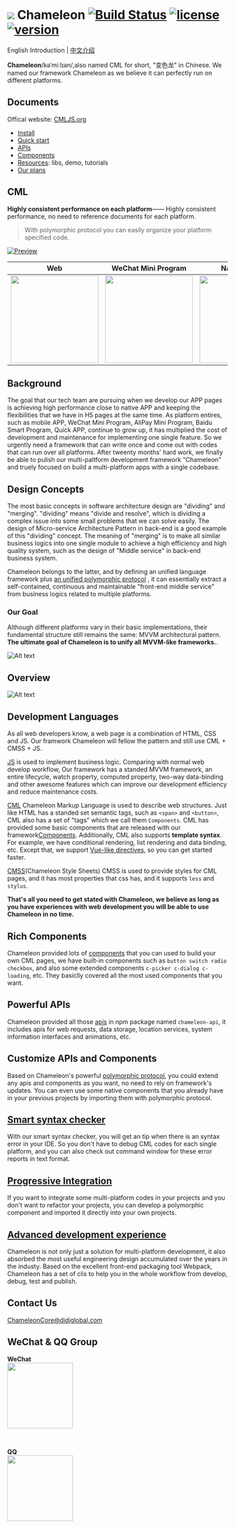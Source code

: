 # <img src="https://cmljs.org/doc/assets/100*100.png"/> Chameleon [![Build Status](https://www.travis-ci.org/didi/chameleon.svg?branch=master)](https://www.travis-ci.org/didi/chameleon) [![license](https://img.shields.io/npm/l/chameleon-tool.svg?registry_uri=https%3A%2F%2Fregistry.npmjs.com&style=popout-square)](https://www.npmjs.com/package/chameleon-tool) [![version](https://img.shields.io/npm/v/chameleon-tool.svg?style=flat)](https://www.npmjs.com/package/chameleon-tool)

English Introduction | [中文介绍](https://github.com/didi/chameleon)

**Chameleon**/kəˈmiːlɪən/,also named CML for short, "变色龙" in Chinese. We named our framework Chameleon as we believe it can  perfectly run on different platforms.

## Documents

Offical website: [CMLJS.org](https://cmljs.org)
* [Install](https://CMLJS.org/doc/quick_start/quick_start.html)
* [Quick start](https://CMLJS.org/doc/quick_start/quick_start.html)
* [APIs](https://CMLJS.org/doc/api/api.html)
* [Components](https://CMLJS.org/doc/component/component.html)
* [Resources](https://github.com/chameleon-team/awesome-cml): libs, demo, tutorials
* [Our plans](https://github.com/didi/chameleon/wiki/%E5%90%8E%E6%9C%9F%E8%A7%84%E5%88%92)


## CML
**Highly consistent performance on each platform**—— Highly consistent performance, no need to reference documents for each platform.

> With polymorphic protocol you can easily organize your platform specified code.

<a href="https://github.com/beatles-chameleon/cml-demo">

![Preview](https://cmljs.org/doc/assets/demo-preview.png)

</a>

| Web   |      WeChat Mini Program      |  Native-weex |  Baidu Smart Program |  AliPay Mini Program |
|:----------:|:-------------:|:------:|:------:|:------:|
| <a href="https://github.com/beatles-chameleon/cml-demo"><img src="https://cmljs.org/cml-demo/preview/web-1.jpg" width="200px"/> </a>|  <a href="https://github.com/beatles-chameleon/cml-demo"><img src="https://cmljs.org/cml-demo/preview/wx-1.jpg" width="200px"/></a>| <a href="https://github.com/beatles-chameleon/cml-demo"><img src="https://cmljs.org/cml-demo/preview/weex-1.jpg" width="200px"/> </a>|<a href="https://github.com/beatles-chameleon/cml-demo"><img src="https://cmljs.org/cml-demo/preview/baidu-1.png" width="200px"/> </a>|<a href="https://github.com/beatles-chameleon/cml-demo"><img src="https://cmljs.org/cml-demo/preview/alipay-1.png" width="200px"/></a> |



## Background

The goal that our tech team are pursuing when we develop our APP pages is achieving high performance close to native APP and keeping the flexibilities that we have in H5 pages at the same time. As platform entires, such as mobile APP, WeChat Mini Program, AliPay Mini Program, Baidu Smart Program, Quick APP, continue to grow up, it has multiplied the cost of development and maintenance for implementing one single feature. So we urgently need a framework that can write once and come out with codes that can run over all platforms. After tweenty months' hard work, we finally be able to pulish our multi-paltform development framework "Chameleon" and truely focused on build a multi-platform apps with a single codebase.


## Design Concepts

The most basic concepts in software architecture design are "dividing" and "merging". "dividing" means "divide and resolve", which is dividing a complex issue into some small problems that we can solve easily. The design of Micro-service Architecture Pattern in back-end is a good example of this  "dividing" concept. The meaning of "merging" is to make all similar business logics into one single module to achieve a high efficiency and high quality system, such as the design of "Middle service" in back-end business system.

Chameleon belongs to the latter,  and by defining an unified language framework plus <a href="https://CMLJS.org/doc/framework/polymorphism/intro.html">an unified polymorphic protocol</a> , it can essentially extract a self-contained, continuous and maintainable "front-end middle service" from business logics related to multiple platforms.

### Our Goal

Although different platforms vary in their basic implementations, their fundamental structure still remains the same: MVVM architectural pattern.  **The ultimate goal of Chameleon is to unify all MVVM-like frameworks.**.

![Alt text](https://CMLJS.org/doc/assets/en-mvvm.png)


## Overview

![Alt text](https://CMLJS.org/doc/assets/en-architecture.png)


## Development Languages

As all web developers know, a web page is a combination of HTML, CSS and JS. Our framwork Chameleon will fellow the pattern and still use CML + CMSS + JS.


[JS](https://CMLJS.org/doc/logic/logic.html) is used to implement business logic. Comparing with normal web develop workflow, Our framework has a standed MVVM framework, an entire lifecycle, watch property, computed property, two-way data-binding and other awesome features which can improve our development efficiency and reduce maintenance costs.


[CML](https://CMLJS.org/doc/view/cml.html) Chameleon Markup Language is used to describe web structures. Just like HTML has a standed set semantic tags, such as `<span>` and `<button>`, CML also has a set of "tags" which we call them `Components`. CML has provided some basic components that are released with our framework[Components](https://CMLJS.org/doc/component/base/base.html). Additionally, CML also supports <b>template syntax</b>. For example, we have conditional rendering, list rendering and data binding, etc. Except that, we support [Vue-like directives](https://CMLJS.org/doc/view/vue.html), so you can get started faster.

[CMSS](https://CMLJS.org/doc/view/cmss.html)(Chameleon Style Sheets) CMSS is used to provide styles for CML pages, and it has most properties that css has, and it supports `less` and `stylus`.

<b>That's all you need to get stated with Chameleon, we believe as long as you have experiences with web development you will be able to use Chameleon in no time.</b>

## Rich Components

Chameleon provided lots of [components](https://CMLJS.org/doc/component/component.html) that you can used to build your own CML pages, we have built-in components such as `button switch radio checkbox`, and also some extended components `c-picker c-dialog c-loading`, etc. They basiclly covered all the most used components that you want.

## Powerful APIs
Chameleon provided all those [apis](https://CMLJS.org/doc/api/api.html) in npm package named `chameleon-api`, it includes apis for  web requests, data storage, location services, system information interfaces and animations, etc.

## Customize APIs and Components

Based on Chameleon's powerful [polymorphic protocol](https://CMLJS.org/doc/framework/polymorphism/intro.html), you could extend any apis and components as you want, no need to rely on framework's updates. You can even use some native components that you already have in your previous projects by importing them with polymorphic protocol.

## <a href="https://CMLJS.org/doc/framework/polymorphism/check.html">Smart syntax checker</a>

With our smart syntax checker, you will get an tip when there is an syntax error in your IDE. So you don't have to debug CML codes for each single platform, and you can also check out command window for these error reports in text format.

## <a href="https://CMLJS.org/doc/framework/progressive.html">Progressive Integration</a>
If you want to integrate some multi-platform codes in your projects and you don't want to refactor your projects, you can develop a polymorphic component and imported it directly into your own projects.

## <a href="https://CMLJS.org/doc/framework/framework.html">Advanced development experience</a>

Chameleon is not only just a solution for multi-platform development, it also absorbed the most useful engineering design accumulated over the years in the industy. Based on the excellent front-end packaging tool Webpack, Chameleon has a set of clis to help you in the whole workflow from develop, debug, test and publish.

## Contact Us

[ChameleonCore@didiglobal.com](mailto:ChameleonCore@didiglobal.com)

##  WeChat & QQ Group

**WeChat**<br />
<img width="150px" src="https://CMLJS.org/doc/assets/wx-qr-code.png" />

<br />

**QQ**<br />
<img width="150px" src="https://CMLJS.org/doc/assets/qr-qq.jpeg" />
